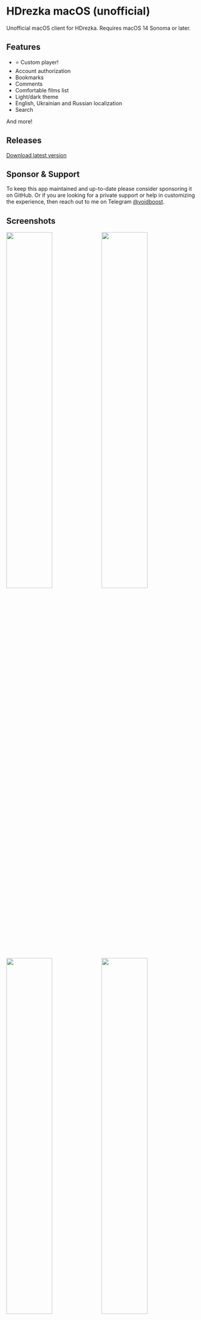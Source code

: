 # HDrezka macOS (unofficial)

Unofficial macOS client for HDrezka. Requires macOS 14 Sonoma or later.

## Features

-   ⭐️ Custom player!
-   Account authorization
-   Bookmarks
-   Comments
-   Comfortable films list
-   Light/dark theme
-   English, Ukrainian and Russian localization
-   Search

And more!

## Releases

[Download latest version](https://voidboost.github.io/hdrezka-releases/HDrezka.dmg)

## Sponsor & Support

To keep this app maintained and up-to-date please consider sponsoring it on GitHub. Or if you are looking for a private support or help in customizing the experience, then reach out to me on Telegram [@voidboost](https://t.me/voidboost).

## Screenshots

<img width="49%" src="https://github.com/user-attachments/assets/717fce79-2084-4fed-ac8c-64ae601cd581" />
<img width="49%" src="https://github.com/user-attachments/assets/cd186b48-db12-430a-8ed7-241f3125f16b" />
<img width="49%" src="https://github.com/user-attachments/assets/287c84fb-d9e2-4def-8799-0d853d81c866" />
<img width="49%" src="https://github.com/user-attachments/assets/b8d6794c-95c7-41ff-adc6-d2ce2810dd71" />
<img width="49%" src="https://github.com/user-attachments/assets/5c81b065-c7cd-4f3c-b4bd-8aeade5fb9ed" />
<img width="49%" src="https://github.com/user-attachments/assets/233e6cf2-8309-42af-b2f5-7f1af84d7d11" />
<img width="49%" src="https://github.com/user-attachments/assets/1d414ad3-9a24-4f40-ba74-d5648c75640b" />
<img width="49%" src="https://github.com/user-attachments/assets/53c79acb-e224-4209-bc6f-e4872b44516c" />
<img width="49%" src="https://github.com/user-attachments/assets/8a6eb493-8f44-4e9c-b81a-16736b4e6a58" />
<img width="49%" src="https://github.com/user-attachments/assets/68a189a0-bb3b-4fe0-812f-2dd81dee9664" />
<img width="49%" src="https://github.com/user-attachments/assets/6ac5bd9c-7818-46ec-a0ef-cd0cd2403aef" />
<img width="49%" src="https://github.com/user-attachments/assets/d5dad8ff-5131-4d28-820c-109d6a8d7c13" />
<img width="49%" src="https://github.com/user-attachments/assets/987b4b94-5c96-4db4-86e4-41138ae5e65f" />
<img width="49%" src="https://github.com/user-attachments/assets/cda7d6f4-11aa-45b1-84d0-006611f319eb" />
<img width="49%" src="https://github.com/user-attachments/assets/516e4c93-06fc-4f1a-ad3e-d72c24057673" />
<img width="49%" src="https://github.com/user-attachments/assets/35a7cee0-0de7-4d5c-91e2-f4e4c4d00fb9" />
<img width="49%" src="https://github.com/user-attachments/assets/411b8655-c237-43c0-ae2c-3ee5ebf8cfb0" />
<img width="49%" src="https://github.com/user-attachments/assets/5d64a920-96c4-469f-ac65-9ae68f8aa821" />
<img width="49%" src="https://github.com/user-attachments/assets/56004c24-4dd1-49ae-bd3b-7700e0dc5534" />
<img width="49%" src="https://github.com/user-attachments/assets/ca1d185e-d90f-4607-8c5b-28c583bce7a8" />
<img width="49%" src="https://github.com/user-attachments/assets/9e4f98ae-e44b-4fe8-9218-87dad0a52c81" />
<img width="49%" src="https://github.com/user-attachments/assets/45590091-f8e8-4bd6-9682-e24cc9b898c4" />
<img width="49%" src="https://github.com/user-attachments/assets/5df3dd8e-24c9-4ff4-9a37-39b4cfb1fa5a" />

## License

[MIT](./LICENSE)
